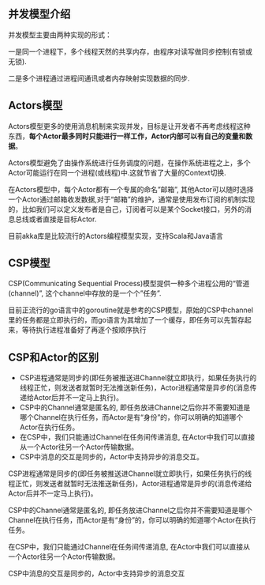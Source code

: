 ## 并发模型介绍

并发模型主要由两种实现的形式：

一是同一个进程下，多个线程天然的共享内存，由程序对读写做同步控制(有锁或无锁).

二是多个进程通过进程间通讯或者内存映射实现数据的同步.

## Actors模型

Actors模型更多的使用消息机制来实现并发，目标是让开发者不再考虑线程这种东西，**每个Actor最多同时只能进行一样工作，Actor内部可以有自己的变量和数据**。

Actors模型避免了由操作系统进行任务调度的问题，在操作系统进程之上，多个Actor可能运行在同一个进程(或线程)中.这就节省了大量的Context切换.

在Actors模型中，每个Actor都有一个专属的命名”邮箱”, 其他Actor可以随时选择一个Actor通过邮箱收发数据,对于“邮箱”的维护，通常是使用发布订阅的机制实现的，比如我们可以定义发布者是自己，订阅者可以是某个Socket接口，另外的消息总线或者直接是目标Actor.

目前akka库是比较流行的Actors编程模型实现，支持Scala和Java语言

## CSP模型

CSP(Communicating Sequential Process)模型提供一种多个进程公用的“管道(channel)”, 这个channel中存放的是一个个”任务”.

目前正流行的go语言中的goroutine就是参考的CSP模型，原始的CSP中channel里的任务都是立即执行的，而go语言为其增加了一个缓存，即任务可以先暂存起来，等待执行进程准备好了再逐个按顺序执行

## **CSP和Actor的区别**

- CSP进程通常是同步的(即任务被推送进Channel就立即执行，如果任务执行的线程正忙，则发送者就暂时无法推送新任务)，Actor进程通常是异步的(消息传递给Actor后并不一定马上执行)。
- CSP中的Channel通常是匿名的, 即任务放进Channel之后你并不需要知道是哪个Channel在执行任务，而Actor是有“身份”的，你可以明确的知道哪个Actor在执行任务。
- 在CSP中，我们只能通过Channel在任务间传递消息, 在Actor中我们可以直接从一个Actor往另一个Actor传输数据。
- CSP中消息的交互是同步的，Actor中支持异步的消息交互。

CSP进程通常是同步的(即任务被推送进Channel就立即执行，如果任务执行的线程正忙，则发送者就暂时无法推送新任务)，Actor进程通常是异步的(消息传递给Actor后并不一定马上执行)。

CSP中的Channel通常是匿名的, 即任务放进Channel之后你并不需要知道是哪个Channel在执行任务，而Actor是有“身份”的，你可以明确的知道哪个Actor在执行任务。

在CSP中，我们只能通过Channel在任务间传递消息, 在Actor中我们可以直接从一个Actor往另一个Actor传输数据。

CSP中消息的交互是同步的，Actor中支持异步的消息交互